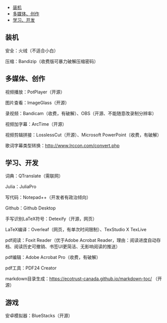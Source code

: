 - [装机](#装机)
- [多媒体、创作](#多媒体、创作)
- [学习、开发](#学习、开发)

## 装机
安全：火绒（不适合小白）

压缩：Bandizip（收费版可暴力破解压缩密码）

## 多媒体、创作
视频播放：PotPlayer（开源）

图片查看：ImageGlass（开源）

录视频：Bandicam（收费，有破解）、OBS（开源、不能随意改录制分辨率）

视频加字幕：ArcTime（开源）

视频剪辑拼接：LosslessCut（开源）、Microsoft PowerPoint（收费，有破解）

歌词字幕类型转换：http://www.lrccon.com/convert.php

## 学习、开发
词典：QTranslate（需联网）

Julia：JuliaPro

写代码：Notepad++（开发者有政治倾向）

Github：Github Desktop

手写识别LaTeX符号：Detexify（开源，网页）

LaTeX编译：Overleaf（网页，有单次时间限制）、TexStudio X TexLive

pdf阅读：Foxit Reader（优于Adobe Acrobat Reader，理由：阅读进度自动存档、阅读历史可撤销、书签UI更简洁、无影响阅读的推送）

pdf编辑：Adobe Acrobat Pro（收费，有破解）

pdf工具：PDF24 Creator

markdown目录生成：https://ecotrust-canada.github.io/markdown-toc/ （开源）

## 游戏
安卓模拟器：BlueStacks（开源）

